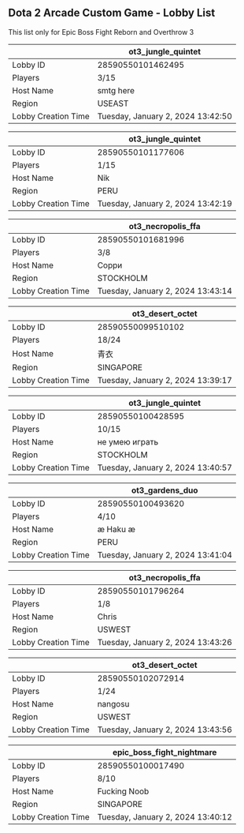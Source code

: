 ## Dota 2 Arcade Custom Game - Lobby List

This list only for Epic Boss Fight Reborn and Overthrow 3

|  | ot3_jungle_quintet |
| ------ | ------ |
| Lobby ID | 28590550101462495 |
| Players | 3/15 |
| Host Name | smtg here |
| Region | USEAST |
| Lobby Creation Time | Tuesday, January 2, 2024 13:42:50 |


|  | ot3_jungle_quintet |
| ------ | ------ |
| Lobby ID | 28590550101177606 |
| Players | 1/15 |
| Host Name | Nik |
| Region | PERU |
| Lobby Creation Time | Tuesday, January 2, 2024 13:42:19 |


|  | ot3_necropolis_ffa |
| ------ | ------ |
| Lobby ID | 28590550101681996 |
| Players | 3/8 |
| Host Name | Сорри |
| Region | STOCKHOLM |
| Lobby Creation Time | Tuesday, January 2, 2024 13:43:14 |


|  | ot3_desert_octet |
| ------ | ------ |
| Lobby ID | 28590550099510102 |
| Players | 18/24 |
| Host Name | 青衣 |
| Region | SINGAPORE |
| Lobby Creation Time | Tuesday, January 2, 2024 13:39:17 |


|  | ot3_jungle_quintet |
| ------ | ------ |
| Lobby ID | 28590550100428595 |
| Players | 10/15 |
| Host Name | не умею играть |
| Region | STOCKHOLM |
| Lobby Creation Time | Tuesday, January 2, 2024 13:40:57 |


|  | ot3_gardens_duo |
| ------ | ------ |
| Lobby ID | 28590550100493620 |
| Players | 4/10 |
| Host Name | æ Haku æ |
| Region | PERU |
| Lobby Creation Time | Tuesday, January 2, 2024 13:41:04 |


|  | ot3_necropolis_ffa |
| ------ | ------ |
| Lobby ID | 28590550101796264 |
| Players | 1/8 |
| Host Name | Chris |
| Region | USWEST |
| Lobby Creation Time | Tuesday, January 2, 2024 13:43:26 |


|  | ot3_desert_octet |
| ------ | ------ |
| Lobby ID | 28590550102072914 |
| Players | 1/24 |
| Host Name | nangosu |
| Region | USWEST |
| Lobby Creation Time | Tuesday, January 2, 2024 13:43:56 |


|  | epic_boss_fight_nightmare |
| ------ | ------ |
| Lobby ID | 28590550100017490 |
| Players | 8/10 |
| Host Name | Fucking Noob |
| Region | SINGAPORE |
| Lobby Creation Time | Tuesday, January 2, 2024 13:40:12 |


